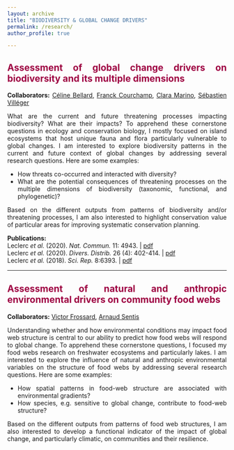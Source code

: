 ```yaml
---
layout: archive
title: "BIODIVERSITY & GLOBAL CHANGE DRIVERS"
permalink: /research/
author_profile: true

---
```

<style> body {text-align: justify} </style> <!-- Justify text. -->

## <span style="color:#9e0142">**Assessment of global change drivers on biodiversity and its multiple dimensions**</span>
**Collaborators:** [Céline Bellard](https://celinebellard.wordpress.com/), [Franck Courchamp](https://www.biodiversitydynamics.fr/), [Clara Marino](https://www.researchgate.net/profile/Clara-Marino-2), [Sébastien Villéger](http://villeger.sebastien.free.fr/)

What are the current and future threatening processes impacting biodiversity? What are their impacts? To apprehend these cornerstone questions in ecology and conservation biology, I mostly focused on island ecosystems that host unique fauna and flora particularly vulnerable to global changes. I am interested to explore biodiversity patterns in the current and future context of global changes by addressing several research questions. Here are some examples:

* How threats co-occurred and interacted with diversity?  
* What are the potential consequences of threatening processes on the multiple dimensions of biodiversity (taxonomic, functional, and phylogenetic)?

Based on the different outputs from patterns of biodiversity and/or threatening processes, I am also interested to highlight conservation value of particular areas for improving systematic conservation planning.

**Publications:**  
Leclerc *et al.* (2020). *Nat. Commun.* 11: 4943. $|$ <span style="color:#66c2a5">[pdf](https://www.nature.com/articles/s41467-020-18740-x)</span>  
Leclerc *et al.* (2020). *Divers. Distrib.* 26 (4): 402-414. $|$ <span style="color:#66c2a5">[pdf](https://onlinelibrary.wiley.com/doi/full/10.1111/ddi.13024)</span>  
Leclerc *et al.* (2018). *Sci. Rep.* 8:6393. $|$ <span style="color:#66c2a5">[pdf](https://www.nature.com/articles/s41598-018-24733-0)</span>

------

## <span style="color:#9e0142">**Assessment of natural and anthropic environmental drivers on community food webs**</span>
**Collaborators:** [Victor Frossard](https://www.researchgate.net/profile/Victor-Frossard), [Arnaud Sentis](https://arnaudsentis.com/)

Understanding whether and how environmental conditions may impact food web structure is central to our ability to predict how food webs will respond to global change. To apprehend these cornerstone questions, I focused my food webs research on freshwater ecosystems and particularly lakes. I am interested to explore the influence of natural and anthropic environmental variables on the structure of food webs by addressing several research questions. Here are some examples:

* How spatial patterns in food-web structure are associated with environmental gradients?  
* How species, e.g. sensitive to global change, contribute to food-web structure?

Based on the different outputs from patterns of food web structures, I am also interested to develop a functional indicator of the impact of global change, and particularly climatic, on communities and their resilience.